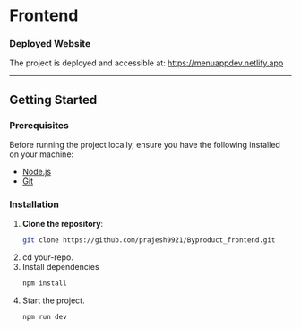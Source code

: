 # Frontend

### Deployed Website
The project is deployed and accessible at: https://menuappdev.netlify.app

---

## Getting Started

### Prerequisites
Before running the project locally, ensure you have the following installed on your machine:
- [Node.js](https://nodejs.org/)
- [Git](https://git-scm.com/)

### Installation

1. **Clone the repository**:
   ```bash
   git clone https://github.com/prajesh9921/Byproduct_frontend.git
2. cd your-repo.
3. Install dependencies
   ```bash
   npm install
   ```
4. Start the project.
   ```bash
   npm run dev
   ```
